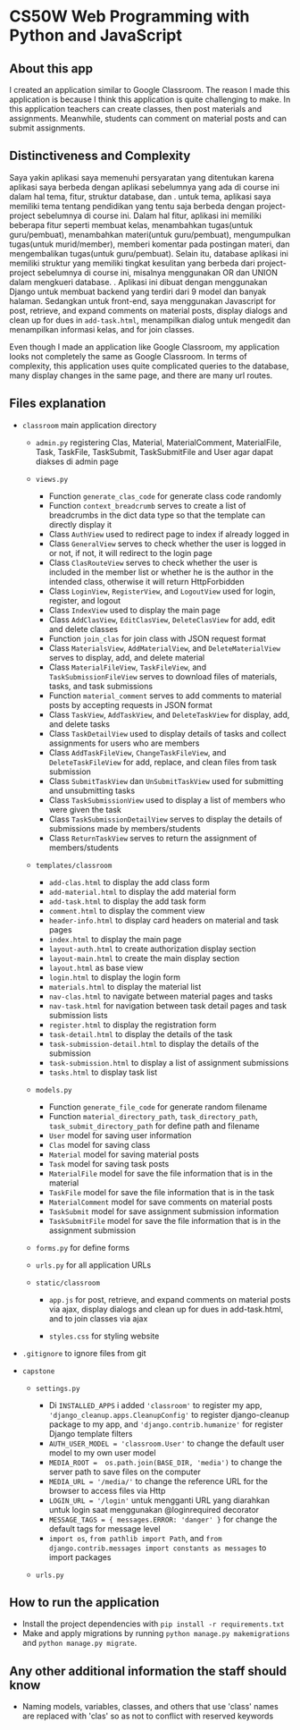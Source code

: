 # CS50W Web Programming with Python and JavaScript

## About this app
I created an application similar to Google Classroom. The reason I made this application is because I think this application is quite challenging to make. In this application teachers can create classes, then post materials and assignments. Meanwhile, students can comment on material posts and can submit assignments.

## Distinctiveness and Complexity
Saya yakin aplikasi saya memenuhi persyaratan yang ditentukan karena aplikasi saya berbeda dengan aplikasi sebelumnya yang ada di course ini dalam hal tema, fitur, struktur database, dan . untuk tema, aplikasi saya memiliki tema tentang pendidikan yang tentu saja berbeda dengan project-project sebelumnya di course ini. Dalam hal fitur, aplikasi ini memiliki beberapa fitur seperti membuat kelas, menambahkan tugas(untuk guru/pembuat), menambahkan materi(untuk guru/pembuat), mengumpulkan tugas(untuk murid/member), memberi komentar pada postingan materi, dan mengembalikan tugas(untuk guru/pembuat). Selain itu, database aplikasi ini memiliki struktur yang memiliki tingkat kesulitan yang berbeda dari project-project sebelumnya di course ini, misalnya menggunakan OR dan UNION dalam mengkueri database. . Aplikasi ini dibuat dengan menggunakan Django untuk membuat backend yang terdiri dari 9 model dan banyak halaman. Sedangkan untuk front-end, saya menggunakan Javascript for post, retrieve, and expand comments on material posts, display dialogs and clean up for dues in `add-task.html`, menampilkan dialog untuk mengedit dan menampilkan informasi kelas, and for join classes. 

Even though I made an application like Google Classroom, my application looks not completely the same as Google Classroom. In terms of complexity, this application uses quite complicated queries to the database, many display changes in the same page, and there are many url routes.

## Files explanation
* `classroom` main application directory
  * `admin.py` registering Clas, Material, MaterialComment, MaterialFile, Task, TaskFile, TaskSubmit, TaskSubmitFile and User agar dapat diakses di admin page
  * `views.py`
    * Function `generate_clas_code` for generate class code randomly
    * Function `context_breadcrumb` serves to create a list of breadcrumbs in the dict data type so that the template can directly display it
    * Class `AuthView` used to redirect page to index if already logged in
    * Class `GeneralView` serves to check whether the user is logged in or not, if not, it will redirect to the login page
    * Class `ClasRouteView` serves to check whether the user is included in the member list or whether he is the author in the intended class, otherwise it will return HttpForbidden
    * Class `LoginView`, `RegisterView`, and `LogoutView` used for login, register, and logout
    * Class `IndexView` used to display the main page
    * Class `AddClasView`, `EditClasView`, `DeleteClasView` for add, edit and delete classes
    * Function `join_clas` for join class with JSON request format
    * Class `MaterialsView`, `AddMaterialView`, and `DeleteMaterialView` serves to display, add, and delete material
    * Class `MaterialFileView`, `TaskFileView`, and `TaskSubmissionFileView` serves to download files of materials, tasks, and task submissions
    * Function `material_comment` serves to add comments to material posts by accepting requests in JSON format
    * Class `TaskView`, `AddTaskView`, and `DeleteTaskView` for display, add, and delete tasks
    * Class `TaskDetailView` used to display details of tasks and collect assignments for users who are members
    * Class `AddTaskFileView`, `ChangeTaskFileView`, and `DeleteTaskFileView` for add, replace, and clean files from task submission
    * Class `SubmitTaskView` dan `UnSubmitTaskView` used for submitting and unsubmitting tasks
    * Class `TaskSubmissionView` used to display a list of members who were given the task
    * Class `TaskSubmissionDetailView` serves to display the details of submissions made by members/students
    * Class `ReturnTaskView` serves to return the assignment of members/students

  * `templates/classroom`
    * `add-clas.html` to display the add class form
    * `add-material.html` to display the add material form
    * `add-task.html` to display the add task form
    * `comment.html` to display the comment view
    * `header-info.html` to display card headers on material and task pages
    * `index.html` to display the main page
    * `layout-auth.html` to create authorization display section
    * `layout-main.html` to create the main display section
    * `layout.html` as base view
    * `login.html` to display the login form
    * `materials.html` to display the material list
    * `nav-clas.html` to navigate between material pages and tasks
    * `nav-task.html` for navigation between task detail pages and task submission lists
    * `register.html` to display the registration form
    * `task-detail.html` to display the details of the task
    * `task-submission-detail.html` to display the details of the submission
    * `task-submission.html` to display a list of assignment submissions
    * `tasks.html` to display task list

  * `models.py`
    * Function `generate_file_code` for generate random filename
    * Function `material_directory_path`, `task_directory_path`, `task_submit_directory_path` for define path and filename
    * `User` model for saving user information
    * `Clas` model for saving class
    * `Material` model for saving material posts
    * `Task` model for saving task posts
    * `MaterialFile` model for save the file information that is in the material
    * `TaskFile` model for save the file information that is in the task
    * `MaterialComment` model for save comments on material posts
    * `TaskSubmit` model for save assignment submission information
    * `TaskSubmitFile` model for save the file information that is in the assignment submission

  * `forms.py` for define forms

  * `urls.py` for all application URLs

  * `static/classroom`
    * `app.js` for post, retrieve, and expand comments on material posts via ajax, display dialogs and clean up for dues in add-task.html, and to join classes via ajax

    * `styles.css` for styling website

* `.gitignore` to ignore files from git

* `capstone`
  * `settings.py`
    * Di `INSTALLED_APPS` i added `'classroom'` to register my app, `'django_cleanup.apps.CleanupConfig'` to register django-cleanup package to my app, and `'django.contrib.humanize'` for register Django template filters
    * `AUTH_USER_MODEL = 'classroom.User'` to change the default user model to my own user model
    * `MEDIA_ROOT =  os.path.join(BASE_DIR, 'media')` to change the server path to save files on the computer
    * `MEDIA_URL = '/media/'` to change the reference URL for the browser to access files via Http
    * `LOGIN_URL = '/login'` untuk mengganti URL yang diarahkan untuk login saat menggunakan @loginrequired decorator
    * `MESSAGE_TAGS = { messages.ERROR: 'danger' }` for change the default tags for message level
    * `import os`, `from pathlib import Path`, and `from django.contrib.messages import constants as messages` to import packages

  * `urls.py`

## How to run the application
* Install the project dependencies with `pip install -r requirements.txt`
* Make and apply migrations by running `python manage.py makemigrations` and `python manage.py migrate`.

## Any other additional information the staff should know
* Naming models, variables, classes, and others that use 'class' names are replaced with 'clas' so as not to conflict with reserved keywords